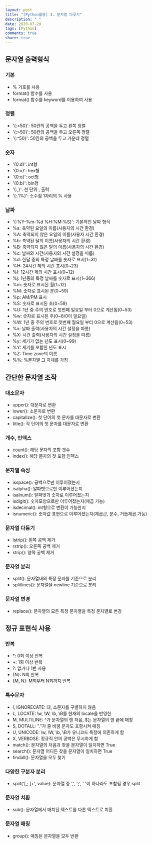 ```yaml
---
layout: post
title: "[Python활용] 3. 문자열 다루기"
description: " "
date: 2020-07-29
tags: [Python]
comments: true
share: true
---
```



## 문자열 출력형식

### 기본

- % 기호를 사용
- format() 함수를 사용
- format() 함수를 keyword를 이용하여 사용

### 정렬

- '{:<50}': 50칸의 공백을 두고 왼쪽 정렬
- '{:>50}': 50칸의 공백을 두고 오른쪽 정렬
- '{:^50}': 50칸의 공백을 두고 가운데 정렬

### 숫자

- '{0:d}': int형
- '{0:x}': hex형
- '{0:o}': oct형
- '{0:b}': bin형
- '{:,}': 천 단위 , 출력
- '{:.1%}': 소수점 1자리의 % 사용

### 날짜

- '{:%Y-%m-%d %H:%M:%S}': 기본적인 날짜 형식
- %a: 축약된 요일의 이름(사용자의 시간 환경)
- %A: 축약되지 않은 요일의 이름(사용자 시간 환경)
- %b: 축약된 달의 이름(사용자의 시간 환경)
- %B: 축약되지 않은 달의 이름(사용자의 시간 환경)
- %c: 날짜와 시간(사용자의 시간 설정을 따름)
- %d: 한달 중의 특정 날짜를 숫자로 표시(1~31)
- %H: 24시간 제의 시간 표시(0~23)
- %I: 12시간 제의 시간 표시(0~12)
- %j: 1년중의 특정 날짜를 숫자로 표시(1~366)
- %m: 숫자로 표시된 월(1~12)
- %M: 숫자로 표시된 분(0~59)
- %p: AM/PM 표시
- %S: 숫자로 표시된 초(0~59)
- %U: 1년 중 주의 번호로 첫번째 일요일 부터 0으로 계산됨(0~53)
- %w: 숫자로 표시된 주(0~6/0이 일요일)
- %W: 1년 중 주의 번호로 첫번째 월요일 부터 0으로 계산됨(0~53)
- %x: 날짜 출력(사용자의 시간 설정을 따름)
- %X: 시간 출력(사용자의 시간 설정을 따름)
- %y: 세기가 없는 년도 표시(0~99)
- %Y: 세기를 포함한 년도 표시
- %Z: Time zone의 이름
- %%: %문자열 그 자체를 가짐

## 간단한 문자열 조작

### 대소문자

- upper(): 대문자로 변환
- lower(): 소문자로 변환
- capitalize(): 첫 단어의 첫 문자를 대문자로 변환
- title(): 각 단어의 첫 문자를 대문자로 변환

### 개수, 인덱스

- count(): 해당 문자의 포함 갯수
- index(): 해당 문자의 첫 포함 인덱스

### 문자열 속성

- isspace(): 공백으로만 이루어졌는지
- isalpha(): 알파벳으로만 이루어졌는지
- isalnum(): 알파벳과 숫자로 이루어졌는지
- isdigit(): 숫자모양으로만 이루어졌는지(제곱 가능)
- isdecimal(): int형으로 변환이 가능한지
- isnumeric(): 숫자값 표현으로 이루어졌는지(제곱근, 분수, 거듭제곱 가능)

### 문자열 다듬기

- lstrip(): 왼쪽 공백 제거
- rstrip(): 오른쪽 공백 제거
- strip(): 양쪽 공백 제거

### 문자열 분리

- split(): 문자열내의 특정 문자를 기준으로 분리
- splitlines(): 문자열을 newline 기준으로 분리

### 문자열 변경

- replace(): 문자열의 모든 특정 문자열을 특정 문자열로 변경

## 정규 표현식 사용

### 반복

- *: 0회 이상 반복
- +: 1회 이상 반복
- ?: 없거나 1번 사용
- {N}: N회 반복
- {M, N}: M회부터 N회까지 반복

### 특수문자

- I, IGNORECATE: 대, 소문자를 구별하지 않음
- L, LOCATE: \w, \W, \b, \B를 현재의 locale을 반영한
- M, MULTILINE: ^가 문자열의 맨 처음, $는 문자열의 맨 끝에 매칭
- S, DOTALL: "."가 줄 바꿈 문자도 포함시켜 매칭
- U, UNICODE: \w, \W, \b, \B가 유니코드 특정에 의존하게 함
- X, VERBOSE: 정규직 안의 공백은 무시하게 함
- match(): 문자열의 처음과 찾을 문자열이 일치하면 True
- search(): 문자열 어디든 찾을 문자열이 일치하면 True
- findall(): 문자열을 모두 찾기

### 다양한 구분자 분리

- spiit('[,; ]+', value): 문자열 중 ',', ';', ' '이 하나라도 포함될 경우 split

### 문자열 치환

- sub(): 문자열에서 매치된 텍스트를 다른 텍스트로 치환

### 문자열 매칭

- group(): 매칭된 문자열을 모두 반환
